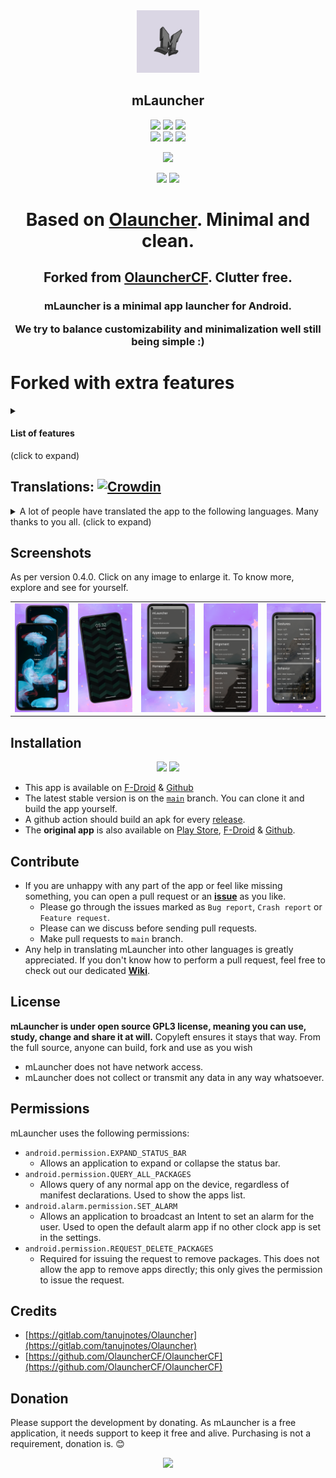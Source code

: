 <div align='center'>
	<img src='fastlane/metadata/android/en-US/images/icon.png' alt='mLauncher' width='100' height='100'>
    <h2>mLauncher</h2>
    <p>
        <img src='https://img.shields.io/badge/Android-3DDC84?style=flat-square&logo=android&logoColor=white'>
        <img src='https://img.shields.io/badge/SDK-28-vibrant?style=flat-square'>
        <a href='https://github.com/HeCodes2Much/mLauncher/blob/main/LICENSE'><img src='https://img.shields.io/github/license/HeCodes2Much/mLauncher?style=flat-square'></a>
        <br>
		<img src='https://img.shields.io/badge/Maintained-yes-blue?style=flat-square'>
        <a href='https://github.com/HeCodes2Much/mLauncher/actions'><img src='https://img.shields.io/github/actions/workflow/status/HeCodes2Much/mLauncher/android-release_ci.yml?branch=main&style=flat-square'></a>
		<a href='https://github.com/HeCodes2Much/mLauncher/releases/latest'><img src='https://img.shields.io/github/downloads/HeCodes2Much/mLauncher/total?style=flat-square'></a>
    </p>
	<p>
    <a href="https://www.buymeacoffee.com/HeCodes2Much"><img src="https://img.buymeacoffee.com/button-api/?text=Buy me a coffee&emoji=&slug=HeCodes2Much&button_colour=FFDD00&font_colour=000000&font_family=Cookie&outline_colour=000000&coffee_colour=ffffff" /></a>
    </p>
    <a href='https://github.com/HeCodes2Much/mLauncher/releases/latest'><img src='https://img.shields.io/badge/GitHub-100000?style=for-the-badge&logo=github&logoColor=white'></a>
    <a href='https://f-droid.org/packages/app.mlauncher'><img src='https://img.shields.io/badge/F_Droid-1976d2?style=for-the-badge&logo=f-droid&logoColor=white'></a>
</div>


<h1 align="center">Based on <a href="https://github.com/tanujnotes/Olauncher">Olauncher</a>. Minimal and clean.</h1>
<h2 align="center">Forked from <a href="https://github.com/OlauncherCF/OlauncherCF">OlauncherCF</a>. Clutter free.</h2>
<h3 align="center">mLauncher is a minimal app launcher for Android.

We try to balance customizability and minimalization well still being simple :)</h3>

# Forked with extra features

<details><summary><h4>List of features</h4> (click to expand)</summary>

- Removed clutter, like ads and links
- You can rename apps in the app-drawer (Renaming apps on the home screen is already supported. Just long-click on an app on the home screen and start typing)
- We have added a lot more options for gestures on the home screen:
    - Gestures are now:
        - Swiping up, down, left, right
        - Clicking on the clock
        - Clicking on the Date
    - Possible actions now include:
        - Open specified app
        - Locking the screen
        - Opening the notification drawer
        - Opening the quick settings
- You can also position the clock independently of the home apps
- Change alignment of apps in app-drawer
- Change font size
- Removed internet permission. You never know what an app developer wants to know about you.

</details>

## Translations: [![Crowdin](https://badges.crowdin.net/mlauncher/localized.svg)](https://crowdin.com/project/mlauncher)

<details><summary>A lot of people have translated the app to the following languages. Many thanks to you all.  (click to expand)</summary>

  - Arabic
  - Albanian
  - Bulgarian
  - Chinese
  - Croatian
  - Czech
  - Danish
  - English
  - Estonian
  - Filipino
  - Finnish
  - French
  - Georgian
  - German
  - Greek
  - Hawaiian
  - Hebrew
  - Hindi
  - Hungarian
  - Icelandic
  - Indonesian
  - Irish
  - Italian
  - Japanese
  - Korean
  - Lithuanian
  - Luxembourgish
  - Malay
  - Malagasy
  - Malayalam
  - Norwegian
  - Nepali
  - Persian
  - Polish
  - Portuguese (European)
  - Punjabi
  - Russian
  - Serbian
  - Sindhi
  - Spanish
  - Swedish
  - Thai
  - Turkish
  - Ukrainian
  - Vietnamese

</details>

## Screenshots
As per version 0.4.0. Click on any image to enlarge it. To know more, explore and see for yourself.

<table align='center'>
	<tr>
		<td><img src='fastlane/metadata/android/en-US/images/phoneScreenshots/1.png' width='150'></td>
		<td><img src='fastlane/metadata/android/en-US/images/phoneScreenshots/2.png' width='150'></td>
		<td><img src='fastlane/metadata/android/en-US/images/phoneScreenshots/3.png' width='150'></td>
		<td><img src='fastlane/metadata/android/en-US/images/phoneScreenshots/4.png' width='150'></td>
		<td><img src='fastlane/metadata/android/en-US/images/phoneScreenshots/5.png' width='150'></td>
	</tr>
</table>

## Installation

<div align='center'>

<a href='https://github.com/HeCodes2Much/mLauncher/releases/latest'><img src='https://img.shields.io/badge/GitHub-100000?style=for-the-badge&logo=github&logoColor=white'></a>
<a href='https://f-droid.org/packages/app.mlauncher'><img src='https://img.shields.io/badge/F_Droid-1976d2?style=for-the-badge&logo=f-droid&logoColor=white'></a>

</div>

- This app is available on [F-Droid](https://f-droid.org/packages/app.mlauncher/) & [Github](https://github.com/HeCodes2Much/mLauncher/releases/)
- The latest stable version is on the [`main`](https://github.com/HeCodes2Much/mLauncher/tree/main) branch. You can clone it and build the app yourself.
- A github action should build an apk for every [release](https://github.com/HeCodes2Much/mLauncher/releases).
- The **original app** is also available on [Play Store](https://play.google.com/store/apps/details?id=app.olauncher), [F-Droid](https://f-droid.org/fr/packages/app.olauncher/) & [Github](https://github.com/tanujnotes/Olauncher).

## Contribute

- If you are unhappy with any part of the app or feel like missing something, you can open a pull request or an [**issue**](https://github.com/HeCodes2Much/mLauncher/issues/new/choose) as you like.
  - Please go through the issues marked as `Bug report`, `Crash report` or `Feature request`.
  - Please can we discuss before sending pull requests.
  - Make pull requests to `main` branch.
- Any help in translating mLauncher into other languages is greatly appreciated. If you don't know how to perform a pull request, feel free to check out our dedicated [**Wiki**](https://github.com/HeCodes2Much/mLauncher/wiki).

## License

**mLauncher is under open source GPL3 license, meaning you can use, study, change and share it at will.**
Copyleft ensures it stays that way. From the full source, anyone can build, fork and use as you wish

- mLauncher does not have network access.
- mLauncher does not collect or transmit any data in any way whatsoever.

## Permissions

mLauncher uses the following permissions:

- `android.permission.EXPAND_STATUS_BAR`
  - Allows an application to expand or collapse the status bar.
- `android.permission.QUERY_ALL_PACKAGES`
  - Allows query of any normal app on the device, regardless of manifest declarations. Used to show the apps list.
- `android.alarm.permission.SET_ALARM`
  - Allows an application to broadcast an Intent to set an alarm for the user. Used to open the default alarm app if no other clock app is set in the settings.
- `android.permission.REQUEST_DELETE_PACKAGES`
  - Required for issuing the request to remove packages. This does not allow the app to remove apps directly; this only gives the permission to issue the request.

## Credits
- [https://gitlab.com/tanujnotes/Olauncher](https://gitlab.com/tanujnotes/Olauncher)
- [https://github.com/OlauncherCF/OlauncherCF](https://github.com/OlauncherCF/OlauncherCF)

## Donation
Please support the development by donating. As mLauncher is a free application, it needs support to keep it free and alive. Purchasing is not a requirement, donation is. 😊

<div align='center'>

<a href="https://www.buymeacoffee.com/HeCodes2Much"><img src="https://img.buymeacoffee.com/button-api/?text=Buy me a coffee&emoji=&slug=HeCodes2Much&button_colour=FFDD00&font_colour=000000&font_family=Cookie&outline_colour=000000&coffee_colour=ffffff" /></a>

</div>
